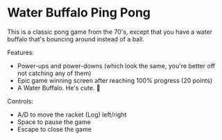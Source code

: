 # Water Buffalo Ping Pong

This is a classic pong game from the 70's, except that you have a water buffalo that's bouncing around instead of a ball.

Features:
- Power-ups and power-downs (which look the same, you're better off not catching any of them)
- Epic game winning screen after reaching 100% progress (20 points)
- A Water Buffalo. He's cute. 🐃

Controls:
- A/D to move the racket (Log) left/right
- Space to pause the game
- Escape to close the game
